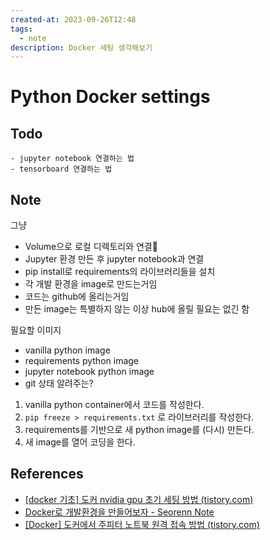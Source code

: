 ```yaml
---
created-at: 2023-09-26T12:48
tags:
  - note
description: Docker 세팅 생각해보기
---
```

# Python Docker settings
## Todo
	- jupyter notebook 연결하는 법
	- tensorboard 연결하는 법

## Note
그냥
- Volume으로 로컬 디렉토리와 연결
- Jupyter 환경 만든 후 jupyter notebook과 연결
- pip install로 requirements의 라이브러리들을 설치
- 각 개발 환경을 image로 만드는거임
- 코드는 github에 올리는거임
- 만든 image는 특별하지 않는 이상 hub에 올릴 필요는 없긴 함

필요할 이미지
- vanilla python image
- requirements python image
- jupyter notebook python image
- git 상태 알려주는?

1. vanilla python container에서 코드를 작성한다.
2. `pip freeze > requirements.txt` 로 라이브러리를 작성한다.
3. requirements를 기반으로 새 python image를 (다시) 만든다.
4. 새 image를 열어 코딩을 한다.

## References
- [[docker 기초] 도커 nvidia gpu 초기 세팅 방법 (tistory.com)](https://yeko90.tistory.com/entry/docker-nvidia-gpu-setting)
- [Docker로 개발환경을 만들어보자 - Seorenn Note](https://seorenn.github.io/note/docker-development-environment.html)
- [[Docker] 도커에서 주피터 노트북 원격 접속 방법 (tistory.com)](https://yeko90.tistory.com/entry/how-to-run-jupyter-docker)
